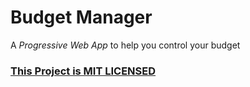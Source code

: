 # Budget Manager

A *Progressive Web App* to help you control your budget


### [This Project is MIT LICENSED](LICENSE)
